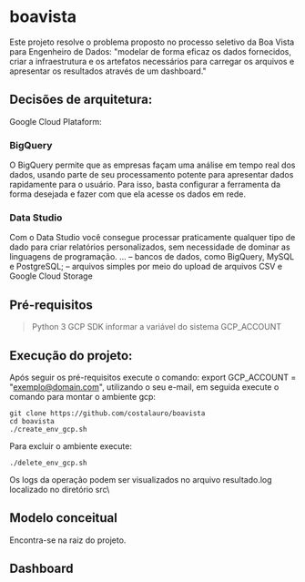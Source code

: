# boavista
Este projeto resolve o problema proposto no processo seletivo da Boa Vista para Engenheiro de Dados: "modelar de forma eficaz os dados fornecidos, criar a infraestrutura e os artefatos necessários para carregar os arquivos e apresentar os resultados através de um dashboard."

## Decisões de arquitetura:

Google Cloud Plataform:

### BigQuery
  O BigQuery permite que as empresas façam uma análise em tempo real dos dados, usando parte de seu processamento potente para apresentar dados rapidamente para o usuário. Para isso, basta configurar a ferramenta da forma desejada e fazer com que ela acesse os dados em rede.

### Data Studio
  Com o Data Studio você consegue processar praticamente qualquer tipo de dado para criar relatórios personalizados, sem necessidade de dominar as linguagens de programação. ... – bancos de dados, como BigQuery, MySQL e PostgreSQL; – arquivos simples por meio do upload de arquivos CSV e Google Cloud Storage
 
## Pré-requisitos
> Python 3
> GCP SDK
> informar a variável do sistema GCP_ACCOUNT

## Execução do projeto:
Após seguir os pré-requisitos execute o comando: export GCP_ACCOUNT = "exemplo@domain.com", utilizando o seu e-mail,
em seguida execute o comando para montar o ambiente gcp:
```
git clone https://github.com/costalauro/boavista
cd boavista
./create_env_gcp.sh
```

Para excluir o ambiente execute:
```
./delete_env_gcp.sh
```

Os logs da operação podem ser visualizados no arquivo resultado.log localizado no diretório src\

## Modelo conceitual
Encontra-se na raiz do projeto.

## Dashboard
